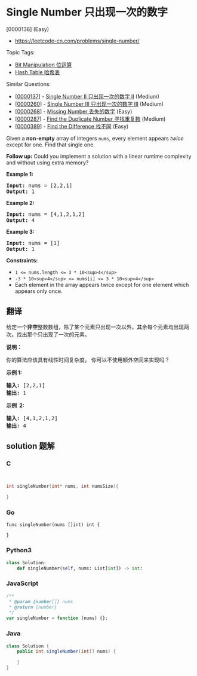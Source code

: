 # Single Number 只出现一次的数字

[0000136] (Easy)

- https://leetcode-cn.com/problems/single-number/

Topic Tags:

- [Bit Manipulation 位运算](https://leetcode-cn.com/tag/bit-manipulation/)
- [Hash Table 哈希表](https://leetcode-cn.com/tag/hash-table/)

Similar Questions:

- [[0000137](https://leetcode-cn.com/problems/single-number-ii/)] - [Single Number II 只出现一次的数字 II](./0000137.single-number-ii.md) (Medium)
- [[0000260](https://leetcode-cn.com/problems/single-number-iii/)] - [Single Number III 只出现一次的数字 III](./0000260.single-number-iii.md) (Medium)
- [[0000268](https://leetcode-cn.com/problems/missing-number/)] - [Missing Number 丢失的数字](./0000268.missing-number.md) (Easy)
- [[0000287](https://leetcode-cn.com/problems/find-the-duplicate-number/)] - [Find the Duplicate Number 寻找重复数](./0000287.find-the-duplicate-number.md) (Medium)
- [[0000389](https://leetcode-cn.com/problems/find-the-difference/)] - [Find the Difference 找不同](./0000389.find-the-difference.md) (Easy)

Given a **non-empty** array of integers `nums`, every element appears _twice_ except for one. Find that single one.

**Follow up:** Could you implement a solution with a linear runtime complexity and without using extra memory?

**Example 1:**

<pre><strong>Input:</strong> nums = [2,2,1]
<strong>Output:</strong> 1
</pre>

**Example 2:**

<pre><strong>Input:</strong> nums = [4,1,2,1,2]
<strong>Output:</strong> 4
</pre>

**Example 3:**

<pre><strong>Input:</strong> nums = [1]
<strong>Output:</strong> 1
</pre>

**Constraints:**

- `1 <= nums.length <= 3 * 10<sup>4</sup>`
- `-3 * 10<sup>4</sup> <= nums[i] <= 3 * 10<sup>4</sup>`
- Each element in the array appears twice except for one element which appears only once.

## 翻译

给定一个**非空**整数数组，除了某个元素只出现一次以外，其余每个元素均出现两次。找出那个只出现了一次的元素。

**说明：**

你的算法应该具有线性时间复杂度。 你可以不使用额外空间来实现吗？

**示例 1:**

<pre><strong>输入:</strong> [2,2,1]
<strong>输出:</strong> 1
</pre>

**示例  2:**

<pre><strong>输入:</strong> [4,1,2,1,2]
<strong>输出:</strong> 4</pre>

## solution 题解

### C

```c


int singleNumber(int* nums, int numsSize){

}
```

### Go

```golang
func singleNumber(nums []int) int {

}
```

### Python3

```python
class Solution:
    def singleNumber(self, nums: List[int]) -> int:
```

### JavaScript

```javascript
/**
 * @param {number[]} nums
 * @return {number}
 */
var singleNumber = function (nums) {};
```

### Java

```java
class Solution {
    public int singleNumber(int[] nums) {

    }
}
```
